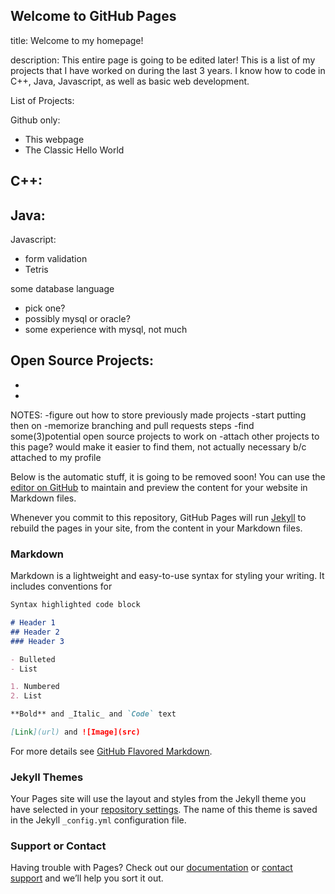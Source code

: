 ## Welcome to GitHub Pages

title: Welcome to my homepage!


description: This entire page is going to be edited later!
This is a list of my projects that I have worked on during the last 3 years.  I know how to code in C++, Java, Javascript, as well as basic web development.


List of Projects:

  Github only:
  - This webpage
  - The Classic Hello World
  
  C++:
  -
  
  Java:
  -
  
  Javascript:
  - form validation 
  - Tetris
  
  some database language
  - pick one?
  - possibly mysql or oracle? 
  - some experience with mysql, not much


Open Source Projects:
-
-
-

NOTES:
-figure out how to store previously made projects
-start putting then on
-memorize branching and pull requests steps 
-find some(3)potential open source projects to work on
-attach other projects to this page? would make it easier to find them, not actually necessary b/c attached to my profile




Below is the automatic stuff, it is going to be removed soon!
You can use the [editor on GitHub](https://github.com/Kristina01111000/Kristina01111000.github.io/edit/master/README.md) to maintain and preview the content for your website in Markdown files.

Whenever you commit to this repository, GitHub Pages will run [Jekyll](https://jekyllrb.com/) to rebuild the pages in your site, from the content in your Markdown files.

### Markdown

Markdown is a lightweight and easy-to-use syntax for styling your writing. It includes conventions for

```markdown
Syntax highlighted code block

# Header 1
## Header 2
### Header 3

- Bulleted
- List

1. Numbered
2. List

**Bold** and _Italic_ and `Code` text

[Link](url) and ![Image](src)
```

For more details see [GitHub Flavored Markdown](https://guides.github.com/features/mastering-markdown/).

### Jekyll Themes

Your Pages site will use the layout and styles from the Jekyll theme you have selected in your [repository settings](https://github.com/Kristina01111000/Kristina01111000.github.io/settings). The name of this theme is saved in the Jekyll `_config.yml` configuration file.

### Support or Contact

Having trouble with Pages? Check out our [documentation](https://help.github.com/categories/github-pages-basics/) or [contact support](https://github.com/contact) and we’ll help you sort it out.
